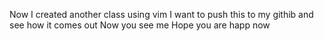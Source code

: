 Now I created another class using vim
I want to push this to my githib and see how it comes out
Now you see me
Hope you are happ now
